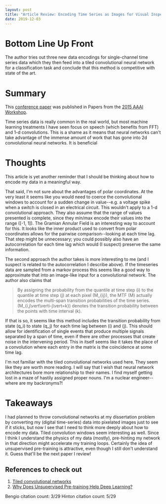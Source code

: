 ```yaml
---
layout: post
title: "Article Review: Encoding Time Series as Images for Visual Inspection and Classification Using Tiled Convolutional Networks"
date: 2019-12-03
---
```

# Bottom Line Up Front

The author tries out three new data encodings for single-channel time series data which they then feed into a tiled convolutional neural network for a classification task and conclude that this method is competitive with state of the art.

# Summary

This [conference paper](https://www.aaai.org/ocs/index.php/WS/AAAIW15/paper/viewPaper/10179) was published in Papers from the [2015 AAAI Workshop](https://www.aaai.org/ocs/index.php/WS/AAAIW15/index).

Time series data is really common in the real world, but most machine learning treatments I have seen focus on speech (which benefits from FFT) and 1-d convolutions. This is a shame as it means that neural networks can't take advantage of the immense amount of work that has gone into 2d convolutional neural networks. It is beneficial 

# Thoughts

This article is yet another reminder that I should be thinking about how to encode my data in a meaningful way. 

That said, I'm not sure about the advantages of polar coordinates. At the very least it seems like you would need to coerce the convolutional windows to account for a sudden change in value--e.g. a voltage spike when a switch is closed in an electrical circuit. This wouldn't apply to a 1-d convolutional approach. They also assume that the range of values presented is complete, since they min/max encode their values into the range \([-1, 1]\). The Gramian Annular Field is an interesting way to account for this. It looks like the inner product used to convert from polar coordinates allows for the pairwise comparison--looking at each time lag. That step might be unnecessary; you could possibly also have an autocorrelation for each time lag which would (I suspect) preserve the same information.

The second approach the author takes is more interesting to me (and I suspect is related to the autocorrelation I describe above). If the timeseries data are sampled from a markov process this seems like a good way to approximate that into an image-like input for a convolutional network. The author also claims that

> By assigning the probability from the quantile at time step \(i\) to the quantile at time step \(j\) at each pixel \(M_{ij}\), the MTF \(M\) actually encodes the multi-span transition probabilities of the time series. \(M_{i,j\vert\verti-j\vert=k}\) denotes the transition probability between the points with time interval \(k\).

If that is so, it seems like this method includes the transition probability from state \(q_i\) to state \(q_j\) for each time lag between \(i\) and \(j\). This should allow for identification of single events that produce multiple signals separated by a span of time, even if there are other processes that create noise in the intervening period. This in itself seems like it takes the place of a convolution where each entry in the matrix is the coincidence at some time lag.

I'm not familiar with the tiled convolutional networks used here. They seem like they are worth more reading. I will say that I wish that neural network architectures bore more relationship to their names. I find myself getting lost in a maze of hastily assigned proper nouns. I'm a nuclear engineer--where are my backronyms?!

# Takeaways

I had planned to throw convolutional networks at my dissertation problem by converting my (digital time-series) data into pixelated images just to see if it sticks, but now I see that I need to think more deeply about how to encode my data. Tiled convolution windows seem interesting as well. Since I think I understand the physics of my data (mostly), pre-hinting my network in that direction might accelerate my training loops. Certainly the idea of unsupervised pre-training is attractive, even though I still don't understand it. Guess that'll be the next paper I review!

## References to check out

1. [Tiled convolutional networks](https://papers.nips.cc/paper/4136-tiled-convolutional-neural-networks.pdf)
2. [Why Does Unsupervised Pre-training Help Deep Learning?](http://www.jmlr.org/papers/volume11/erhan10a/erhan10a.pdf)

Bengio citation count: 3/29
Hinton citation count: 5/29
